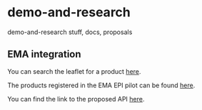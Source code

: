 # demo-and-research
demo-and-research stuff, docs, proposals

## EMA integration
You can search the leaflet for a product [here](https://axiologic-pla.github.io/demo-and-research/).

The products registered in the EMA EPI pilot can be found [here](https://plm-portal.ema.europa.eu/).

You can find the link to the proposed API [here](https://docs.google.com/document/d/1QHcKkgigi9HrfD-ZLdC6dNiEe_jZ_Q5f/edit?usp=sharing&ouid=104730176923327656197&rtpof=true&sd=true).
